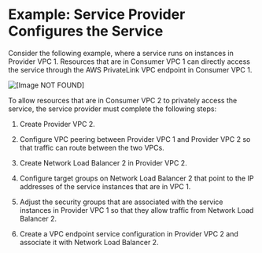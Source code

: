 # Example: Service Provider Configures the Service<a name="vpc--region-peering-provider-side"></a>

Consider the following example, where a service runs on instances in Provider VPC 1\. Resources that are in Consumer VPC 1 can directly access the service through the AWS PrivateLink VPC endpoint in Consumer VPC 1\.

![\[Image NOT FOUND\]](http://docs.aws.amazon.com/vpc/latest/userguide/images/vpc-inter-region-peering-provider-side.png)

To allow resources that are in Consumer VPC 2 to privately access the service, the service provider must complete the following steps:

1. Create Provider VPC 2\.

1. Configure VPC peering between Provider VPC 1 and Provider VPC 2 so that traffic can route between the two VPCs\.

1. Create Network Load Balancer 2 in Provider VPC 2\.

1. Configure target groups on Network Load Balancer 2 that point to the IP addresses of the service instances that are in VPC 1\.

1. Adjust the security groups that are associated with the service instances in Provider VPC 1 so that they allow traffic from Network Load Balancer 2\.

1. Create a VPC endpoint service configuration in Provider VPC 2 and associate it with Network Load Balancer 2\.